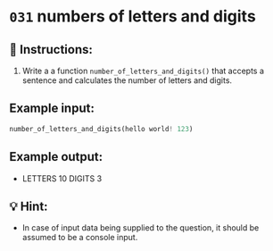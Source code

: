 # `031` numbers of letters and digits

## 📝 Instructions:

1. Write a a function `number_of_letters_and_digits()` that accepts a sentence and calculates the number of letters and digits.

## Example input:

```py
number_of_letters_and_digits(hello world! 123)
```

## Example output:

+ LETTERS 10
  DIGITS 3

## 💡 Hint:

+ In case of input data being supplied to the question, it should be assumed to be a console input.

